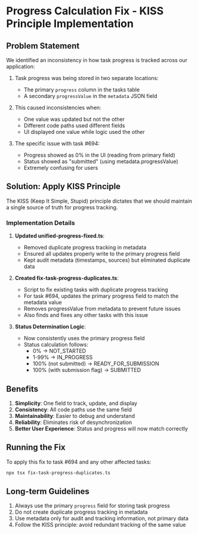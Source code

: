 # Progress Calculation Fix - KISS Principle Implementation

## Problem Statement

We identified an inconsistency in how task progress is tracked across our application:

1. Task progress was being stored in two separate locations:
   - The primary `progress` column in the tasks table
   - A secondary `progressValue` in the `metadata` JSON field

2. This caused inconsistencies when:
   - One value was updated but not the other
   - Different code paths used different fields
   - UI displayed one value while logic used the other

3. The specific issue with task #694:
   - Progress showed as 0% in the UI (reading from primary field)
   - Status showed as "submitted" (using metadata.progressValue)
   - Extremely confusing for users

## Solution: Apply KISS Principle

The KISS (Keep It Simple, Stupid) principle dictates that we should maintain a single source of truth for progress tracking.

### Implementation Details

1. **Updated unified-progress-fixed.ts**:
   - Removed duplicate progress tracking in metadata
   - Ensured all updates properly write to the primary progress field
   - Kept audit metadata (timestamps, sources) but eliminated duplicate data

2. **Created fix-task-progress-duplicates.ts**:
   - Script to fix existing tasks with duplicate progress tracking
   - For task #694, updates the primary progress field to match the metadata value
   - Removes progressValue from metadata to prevent future issues
   - Also finds and fixes any other tasks with this issue

3. **Status Determination Logic**:
   - Now consistently uses the primary progress field
   - Status calculation follows:
     - 0% → NOT_STARTED
     - 1-99% → IN_PROGRESS
     - 100% (not submitted) → READY_FOR_SUBMISSION
     - 100% (with submission flag) → SUBMITTED

## Benefits

1. **Simplicity**: One field to track, update, and display
2. **Consistency**: All code paths use the same field
3. **Maintainability**: Easier to debug and understand
4. **Reliability**: Eliminates risk of desynchronization
5. **Better User Experience**: Status and progress will now match correctly

## Running the Fix

To apply this fix to task #694 and any other affected tasks:

```bash
npx tsx fix-task-progress-duplicates.ts
```

## Long-term Guidelines

1. Always use the primary `progress` field for storing task progress
2. Do not create duplicate progress tracking in metadata
3. Use metadata only for audit and tracking information, not primary data
4. Follow the KISS principle: avoid redundant tracking of the same value
